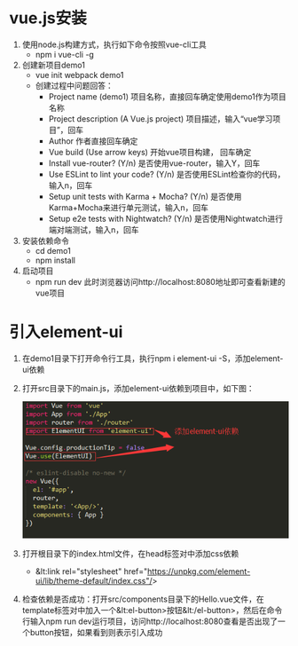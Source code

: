# vue.js安装

1. 使用node.js构建方式，执行如下命令按照vue-cli工具
   * npm i vue-cli -g
2. 创建新项目demo1
   * vue init webpack demo1
   * 创建过程中问题回答：
     * Project name (demo1) 项目名称，直接回车确定使用demo1作为项目名称
     * Project description (A Vue.js project) 项目描述，输入“vue学习项目”，回车
     * Author 作者直接回车确定
     * Vue build (Use arrow keys) 开始vue项目构建， 回车确定
     * Install vue-router? (Y/n) 是否使用vue-router，输入Y，回车
     * Use ESLint to lint your code? (Y/n) 是否使用ESLint检查你的代码，输入n，回车
     * Setup unit tests with Karma + Mocha? (Y/n) 是否使用Karma+Mocha来进行单元测试，输入n，回车
     * Setup e2e tests with Nightwatch? (Y/n)  是否使用Nightwatch进行端对端测试，输入n，回车
3. 安装依赖命令
   * ​cd demo1
   * npm install
4. 启动项目
   * npm run dev
     此时浏览器访问http://localhost:8080地址即可查看新建的vue项目
# 引入element-ui
1. 在demo1目录下打开命令行工具，执行npm i element-ui -S，添加element-ui依赖

2. 打开src目录下的main.js，添加element-ui依赖到项目中，如下图：

   ![main添加element-ui依赖](./imgs/1.png)
3. 打开根目录下的index.html文件，在head标签对中添加css依赖
   * &lt:link rel="stylesheet" href="https://unpkg.com/element-ui/lib/theme-default/index.css"/&gt;
4. 检查依赖是否成功：打开src/components目录下的Hello.vue文件，在template标签对中加入一个&lt:el-button&gt;按钮&lt:/el-button&gt;，然后在命令行输入npm run dev运行项目，访问http://localhost:8080查看是否出现了一个button按钮，如果看到则表示引入成功
